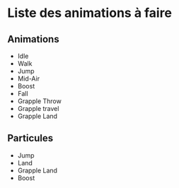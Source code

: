 # Liste des animations à faire

## Animations

* Idle
* Walk
* Jump
* Mid-Air
* Boost
* Fall
* Grapple Throw
* Grapple travel
* Grapple Land


## Particules
* Jump
* Land
* Grapple Land
* Boost
